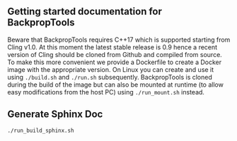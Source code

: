 ## Getting started documentation for BackpropTools

Beware that BackpropTools requires C++17 which is supported starting from Cling v1.0. At this moment the latest stable release is 0.9 hence a recent version of Cling should be cloned from Github and compiled from source. To make this more convenient we provide a Dockerfile to create a Docker image with the appropriate version. On Linux you can create and use it using `./build.sh` and `./run.sh` subsequently. BackpropTools is cloned during the build of the image but can also be mounted at runtime (to allow easy modifications from the host PC) using `./run_mount.sh` instead. 


## Generate Sphinx Doc
```
./run_build_sphinx.sh
```